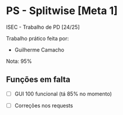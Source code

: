 # PS - Splitwise [Meta 1]

ISEC - Trabalho de PD [24/25]

Trabalho prático feita por:

- Guilherme Camacho

Nota: 95%

## Funções em falta

-   [ ] GUI 100 funcional (tá 85% no momento)
-   [ ] Correções nos requests

